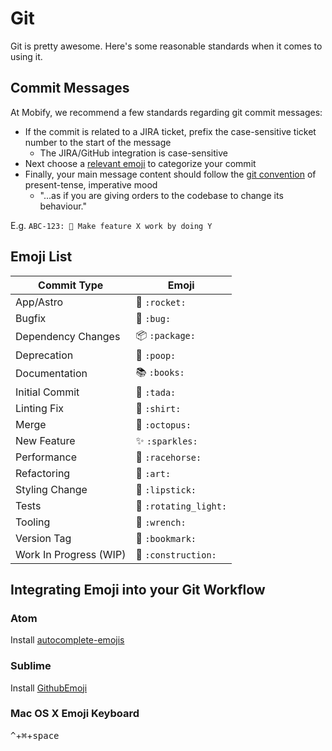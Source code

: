 # Git

Git is pretty awesome. Here's some reasonable standards when it comes to using it.

## Commit Messages

At Mobify, we recommend a few standards regarding git commit messages:
- If the commit is related to a JIRA ticket, prefix the case-sensitive ticket number to the start of the message
  - The JIRA/GitHub integration is case-sensitive
- Next choose a [relevant emoji](#emoji-list) to categorize your commit
- Finally, your main message content should follow the [git convention](http://git.kernel.org/cgit/git/git.git/tree/Documentation/SubmittingPatches#n117) of present-tense, imperative mood
  - "...as if you are giving orders to the codebase to change its behaviour."

E.g. `ABC-123: 🐛 Make feature X work by doing Y`

## Emoji List

Commit Type            | Emoji
---                    | ---
App/Astro              | 🚀 `:rocket:`
Bugfix                 | 🐛 `:bug:`
Dependency Changes     | 📦 `:package:`
Deprecation            | 💩 `:poop:`
Documentation          | 📚 `:books:`
Initial Commit         | 🎉 `:tada:`
Linting Fix            | 👕 `:shirt:`
Merge                  | 🐙 `:octopus:`
New Feature            | ✨ `:sparkles:`
Performance            | 🐎 `:racehorse:`
Refactoring            | 🎨 `:art:`
Styling Change         | 💄 `:lipstick:`
Tests                  | 🚨 `:rotating_light:`
Tooling                | 🔧 `:wrench:`
Version Tag            | 🔖 `:bookmark:`
Work In Progress (WIP) | 🚧 `:construction:`

## Integrating Emoji into your Git Workflow
### Atom
Install [autocomplete-emojis](https://atom.io/packages/autocomplete-emojis)

### Sublime
Install [GithubEmoji](https://github.com/akatopo/GithubEmoji)

### Mac OS X Emoji Keyboard
<kbd>^</kbd>+<kbd>⌘</kbd>+<kbd>space</kbd>
